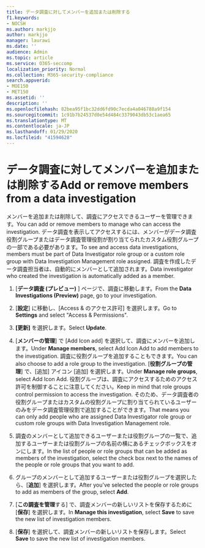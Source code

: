 ```yaml
---
title: データ調査に対してメンバーを追加または削除する
f1.keywords:
- NOCSH
ms.author: markjjo
author: markjjo
manager: laurawi
ms.date: ''
audience: Admin
ms.topic: article
ms.service: O365-seccomp
localization_priority: Normal
ms.collection: M365-security-compliance
search.appverid:
- MOE150
- MET150
ms.assetid: ''
description: ''
ms.openlocfilehash: 82bea95f1bc32dd6fd90c7ecda4a046788a9f154
ms.sourcegitcommit: 1c91b7b24537d0e54d484c3379043db53c1aea65
ms.translationtype: MT
ms.contentlocale: ja-JP
ms.lasthandoff: 01/29/2020
ms.locfileid: "41594628"
---
```

# <a name="add-or-remove-members-from-a-data-investigation"></a><span data-ttu-id="cf69b-102">データ調査に対してメンバーを追加または削除する</span><span class="sxs-lookup"><span data-stu-id="cf69b-102">Add or remove members from a data investigation</span></span>

<span data-ttu-id="cf69b-103">メンバーを追加または削除して、調査にアクセスできるユーザーを管理できます。</span><span class="sxs-lookup"><span data-stu-id="cf69b-103">You can add or remove members to manage who can access the investigation.</span></span> <span data-ttu-id="cf69b-104">データ調査を表示してアクセスするには、メンバーがデータ調査役割グループまたはデータ調査管理役割が割り当てられたカスタム役割グループの一部である必要があります。</span><span class="sxs-lookup"><span data-stu-id="cf69b-104">To see and access data investigations, members must be part of Data Investigator role group or a custom role group with Data Investigation Management role assigned.</span></span> <span data-ttu-id="cf69b-105">調査を作成したデータ調査担当者は、自動的にメンバーとして追加されます。</span><span class="sxs-lookup"><span data-stu-id="cf69b-105">Data investigator who created the investigation is automatically added as a member.</span></span>

1. <span data-ttu-id="cf69b-106">[**データ調査 (プレビュー)** ] ページで、調査に移動します。</span><span class="sxs-lookup"><span data-stu-id="cf69b-106">From the **Data Investigations (Preview)** page, go to your investigation.</span></span>

2. <span data-ttu-id="cf69b-107">[**設定**] に移動し、[Access & のアクセス許可] を選択します。</span><span class="sxs-lookup"><span data-stu-id="cf69b-107">Go to **Settings** and select "Access & Permissions".</span></span>
 
3. <span data-ttu-id="cf69b-108">**[更新]** を選択します。</span><span class="sxs-lookup"><span data-stu-id="cf69b-108">Select **Update**.</span></span>
 
4. <span data-ttu-id="cf69b-109">[**メンバーの管理**] で [Add Icon add] を選択して、調査にメンバーを追加します。</span><span class="sxs-lookup"><span data-stu-id="cf69b-109">Under **Manage members**, select Add Icon Add to add members to the investigation.</span></span> <span data-ttu-id="cf69b-110">調査に役割グループを追加することもできます。</span><span class="sxs-lookup"><span data-stu-id="cf69b-110">You can also choose to add a role group to the investigation.</span></span> <span data-ttu-id="cf69b-111">[**役割グループの管理**] で、[追加] アイコン [追加] を選択します。</span><span class="sxs-lookup"><span data-stu-id="cf69b-111">Under **Manage role groups**, select Add Icon Add.</span></span> 
     <span data-ttu-id="cf69b-112">役割グループは、調査にアクセスするためのアクセス許可を制御することに注意してください。</span><span class="sxs-lookup"><span data-stu-id="cf69b-112">Keep in mind that role groups control permission to access the investigation.</span></span> <span data-ttu-id="cf69b-113">そのため、データ調査者の役割グループまたはカスタムの役割グループに割り当てられているユーザーのみをデータ調査管理役割で追加することができます。</span><span class="sxs-lookup"><span data-stu-id="cf69b-113">That means you can only add people who are assigned Data Investigator role group or custom role groups with Data Investigation Management role.</span></span>
 
5. <span data-ttu-id="cf69b-114">調査のメンバーとして追加できるユーザーまたは役割グループの一覧で、追加するユーザーまたは役割グループの名前の横にあるチェックボックスをオンにします。</span><span class="sxs-lookup"><span data-stu-id="cf69b-114">In the list of people or role groups that can be added as members of the investigation, select the check box next to the names of the people or role groups that you want to add.</span></span>

6. <span data-ttu-id="cf69b-115">グループのメンバーとして追加するユーザーまたは役割グループを選択したら、[**追加**] を選択します。</span><span class="sxs-lookup"><span data-stu-id="cf69b-115">After you've selected the people or role groups to add as members of the group, select **Add**.</span></span>

7. <span data-ttu-id="cf69b-116">[**この調査を管理**する] で、調査メンバーの新しいリストを保存するために [**保存**] を選択します。</span><span class="sxs-lookup"><span data-stu-id="cf69b-116">In **Manage this investigation**, select **Save** to save the new list of investigation members.</span></span>

8. <span data-ttu-id="cf69b-117">[**保存**] を選択して、調査メンバーの新しいリストを保存します。</span><span class="sxs-lookup"><span data-stu-id="cf69b-117">Select **Save** to save the new list of investigation members.</span></span>
